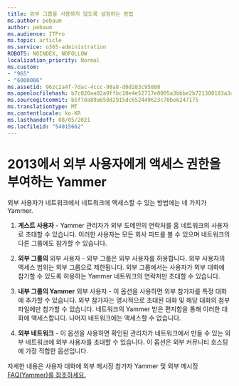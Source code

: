 ```yaml
---
title: 외부 그룹을 사용하지 않도록 설정하는 방법
ms.author: pebaum
author: pebaum
ms.audience: ITPro
ms.topic: article
ms.service: o365-administration
ROBOTS: NOINDEX, NOFOLLOW
localization_priority: Normal
ms.custom:
- "965"
- "6000006"
ms.assetid: 962c2a4f-7dac-4ccc-98a8-d0d283c95808
ms.openlocfilehash: b7c020aa02a9ffbc10e4e52717e0005a3bbbe2b721380183a3a0c90387b1dd4d
ms.sourcegitcommit: b5f7da89a650d2915dc652449623c78be6247175
ms.translationtype: MT
ms.contentlocale: ko-KR
ms.lasthandoff: 08/05/2021
ms.locfileid: "54015662"
---
```

# <a name="how-to-give-access-to-external-users-in-yammer"></a>2013에서 외부 사용자에게 액세스 권한을 부여하는 Yammer

외부 사용자가 네트워크에서 네트워크에 액세스할 수 있는 방법에는 네 가지가 Yammer.
  
1. **게스트 사용자** - Yammer 관리자가 외부 도메인의 연락처를 홈 네트워크의 사용자로 초대할 수 있습니다. 이러한 사용자는 모든 회사 피드를 볼 수 있으며 네트워크의 다른 그룹에도 참가할 수 있습니다.

2. **외부 그룹의** 외부 사용자 - 외부 그룹은 외부 사용자를 허용합니다. 외부 사용자의 액세스 범위는 외부 그룹으로 제한됩니다. 외부 그룹에서는 사용자가 외부 대화에 참가할 수 있도록 허용하는 Yammer 네트워크의 연락처만 초대할 수 있습니다.

3. **내부 그룹의 Yammer** 외부 사용자 - 이 옵션을 사용하면 외부 참가자를 특정 대화에 추가할 수 있습니다. 외부 참가자는 명시적으로 초대된 대화 및 해당 대화의 첨부 파일에만 참가할 수 있습니다. 네트워크의 Yammer 받은 편지함을 통해 이러한 대화에 액세스합니다. 나머지 네트워크에는 액세스할 수 없습니다.

4. **외부 네트워크** - 이 옵션을 사용하면 확인된 관리자가 네트워크에서 만들 수 있는 외부 네트워크에 외부 사용자를 초대할 수 있습니다. 이 옵션은 외부 커뮤니티 호스팅에 가장 적합한 옵션입니다.

자세한 내용은 사용자 [](https://docs.microsoft.com/yammer/work-with-external-users/add-external-participants) 대화에 외부 메시징 참가자 Yammer 및 외부 메시징 [FAQ(Yammer)를 참조하세요.](https://docs.microsoft.com/yammer/work-with-external-users/external-messaging-faq)
  